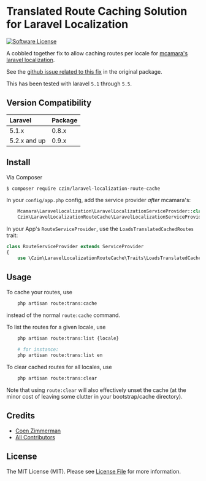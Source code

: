 # Translated Route Caching Solution for Laravel Localization

[![Software License][ico-license]](LICENSE.md)

A cobbled together fix to allow caching routes per locale for [mcamara's laravel localization](https://github.com/mcamara/laravel-localization). 

See the [github issue related to this fix](https://github.com/mcamara/laravel-localization/issues/201) in the original package.

This has been tested with laravel `5.1` through `5.5`.


## Version Compatibility

 Laravel      | Package 
:-------------|:--------
 5.1.x        | 0.8.x
 5.2.x and up | 0.9.x


## Install

Via Composer

``` bash
$ composer require czim/laravel-localization-route-cache
```

In your `config/app.php` config, add the service provider *after* mcamara's:

``` php
    Mcamara\LaravelLocalization\LaravelLocalizationServiceProvider::class,
    Czim\LaravelLocalizationRouteCache\LaravelLocalizationServiceProvider::class,
```

In your App's `RouteServiceProvider`, use the `LoadsTranslatedCachedRoutes` trait:

``` php
class RouteServiceProvider extends ServiceProvider
{
    use \Czim\LaravelLocalizationRouteCache\Traits\LoadsTranslatedCachedRoutes;
```

## Usage

To cache your routes, use 

``` bash
    php artisan route:trans:cache
```

instead of the normal `route:cache` command.

To list the routes for a given locale, use 

``` bash
    php artisan route:trans:list {locale}
    
    # for instance:
    php artisan route:trans:list en
```

To clear cached routes for all locales, use

``` bash
    php artisan route:trans:clear
```

Note that using `route:clear` will also effectively unset the cache (at the minor cost of leaving some clutter in your bootstrap/cache directory).  


## Credits

- [Coen Zimmerman][link-author]
- [All Contributors][link-contributors]

## License

The MIT License (MIT). Please see [License File](LICENSE.md) for more information.

[ico-version]: https://img.shields.io/packagist/v/czim/laravel-localization-route-cache.svg?style=flat-square
[ico-license]: https://img.shields.io/badge/license-MIT-brightgreen.svg?style=flat-square
[ico-downloads]: https://img.shields.io/packagist/dt/czim/laravel-localization-route-cache.svg?style=flat-square

[link-packagist]: https://packagist.org/packages/czim/laravel-localization-route-cache
[link-downloads]: https://packagist.org/packages/czim/laravel-localization-route-cache
[link-author]: https://github.com/czim
[link-contributors]: ../../contributors
